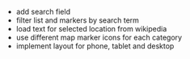 - add search field
- filter list and markers by search term
- load text for selected location from wikipedia
- use different map marker icons for each category
- implement layout for phone, tablet and desktop
